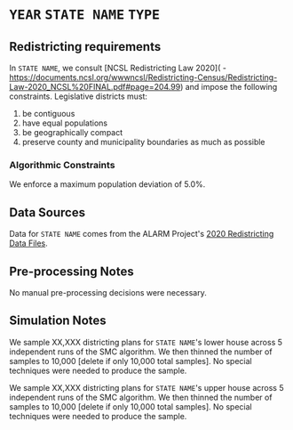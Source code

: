# ``YEAR`` ``STATE NAME`` ``TYPE``

## Redistricting requirements
In ``STATE NAME``, we consult [NCSL Redistricting Law 2020]( - https://documents.ncsl.org/wwwncsl/Redistricting-Census/Redistricting-Law-2020_NCSL%20FINAL.pdf#page=204.99) and impose the following constraints. Legislative districts must:

1. be contiguous
1. have equal populations
1. be geographically compact
1. preserve county and municipality boundaries as much as possible


### Algorithmic Constraints
We enforce a maximum population deviation of 5.0%.

## Data Sources
Data for ``STATE NAME`` comes from the ALARM Project's [2020 Redistricting Data Files](https://alarm-redist.github.io/posts/2021-08-10-census-2020/).

## Pre-processing Notes
No manual pre-processing decisions were necessary.

## Simulation Notes
We sample XX,XXX districting plans for ``STATE NAME``'s lower house across 5 independent runs of the SMC algorithm.
We then thinned the number of samples to 10,000 [delete if only 10,000 total samples].
No special techniques were needed to produce the sample.

We sample XX,XXX districting plans for ``STATE NAME``'s upper house across 5 independent runs of the SMC algorithm.
We then thinned the number of samples to 10,000 [delete if only 10,000 total samples].
No special techniques were needed to produce the sample.
